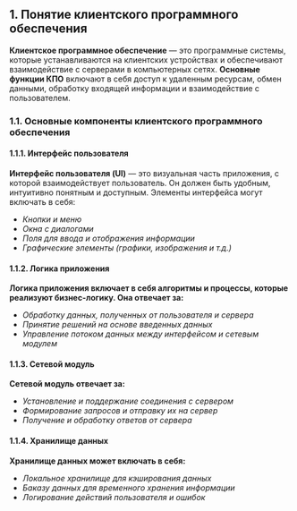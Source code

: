 ## 1. Понятие клиентского программного обеспечения

__Клиентское программное обеспечение__ — это программные системы, которые устанавливаются на клиентских устройствах и обеспечивают взаимодействие с серверами в компьютерных сетях. __Основные функции КПО__ включают в себя доступ к удаленным ресурсам, обмен данными, обработку входящей информации и взаимодействие с пользователем.

### 1.1. Основные компоненты клиентского программного обеспечения

#### __1.1.1. Интерфейс пользователя__

__Интерфейс пользователя (UI)__ — это визуальная часть приложения, с которой взаимодействует пользователь. Он должен быть удобным, интуитивно понятным и доступным. Элементы интерфейса могут включать в себя:
- *Кнопки и меню*
- *Окна с диалогами*
- *Поля для ввода и отображения информации*
- *Графические элементы (графики, изображения и т.д.)*

#### __1.1.2. Логика приложения__

__Логика приложения включает в себя алгоритмы и процессы, которые реализуют бизнес-логику. Она отвечает за:__
- *Обработку данных, полученных от пользователя и сервера*
- *Принятие решений на основе введенных данных*
- *Управление потоком данных между интерфейсом и сетевым модулем*

#### __1.1.3. Сетевой модуль__

__Сетевой модуль отвечает за:__
- *Установление и поддержание соединения с сервером*
- *Формирование запросов и отправку их на сервер*
- *Получение и обработку ответов от сервера*

#### 1.1.4. Хранилище данных

__Хранилище данных может включать в себя:__
- *Локальное хранилище для кэширования данных*
- *Баказу данных для временного хранения информации*
- *Логирование действий пользователя и ошибок*

